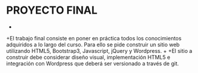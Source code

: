 # PROYECTO FINAL
+
+El trabajo final consiste en poner en práctica todos los conocimientos adquiridos a lo largo del curso. Para ello
se pide construir un sitio web utilizando HTML5, Bootstrap3, Javascript, jQuery y Wordpress.
+
+El sitio a construir debe considerar diseño visual, implementación HTML5 e integración con Wordpress que
deberá ser versionado a través de git.
